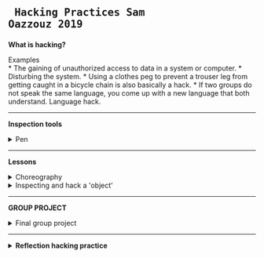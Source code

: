 ## <pre>                         Hacking Practices Sam Oazzouz 2019</pre>



<b>What is hacking?</b> 
<summary> Examples</summary>
* The gaining of unauthorized access to data in a system or computer.
* Disturbing the system.
* Using a clothes peg to prevent a trouser leg from getting caught in a bicycle chain is also basically a hack.
* If two groups do not speak the same language, you come up with a new language that both understand. Language hack.

---

  <b>Inspection tools</b> 
  <details>
  <summary> Pen </summary>

* bestaat uit 3 losse onderdelen
* Je kan het uit elkaar halen
* Gebruiksvriendelijk
* Vrijwel iedereen gebruikt het 
* Nostalgisch
* Documenteren
* Je kunt er dingen mee vast leggen
* herkenbare vorm 
* het breekt niet als het valt
* zwaartekracht
* fijn om vast te houden
* werkt alleen met inkt
* Gemaakt van plastic en kogel van wolfraamcarbide
* je groeit er mee op

</details>

---

<b> Lessons </b>
<details>  <summary>
 Choreography
  </summary> 
  
 * A concept that is difficult to summarize, you cannot control it.
Constant struggle with past present and future.

 * An object is not so possessed by its own name that one could not find another or better therefore. 
           - Rene Magritte  

* To reduce choreography to a single definition is not to understand the most crucial of its mechanisms: to resist and reform previous conceptions of its definition.  

* There is no choreography, at least not as to be understood as a particular instance representing a universal or standard for the term.

* Choreography is the term that presides over a class of ideas: an idea is perhaps in this case a thought or suggestion as to a possible course of action. 


 </summary> </details>
 
 <details> <summary> Inspecting and hack a 'object' </summary>
  
* We inspected a flyer with my group. We took 5 flyers and hacked each one of them. We hacked the letters in different ways. At one flyer we blanked some letters out with a stift. Another flyer we cut out half of the letter so even if the letters are missing a piece the reader can still read the letters but your way of reading changed

- https://imgur.com/iH7ySqU
- https://imgur.com/0jhdz38
- https://imgur.com/N8VTAzo
- https://imgur.com/wKZsklE
- https://imgur.com/UMip6r7

* The second assignment started with a solo object inspection. I selected 2 items and inspected them. After seeing the items of my group mates, I decided that maybe we could bundle our objects and turn them into one big hack.With our objects together and the space around us we have caused 1 large chain reaction in which the objects were given a completely different meaning than what they were intended for. 1 of my 2 objects was a rope. At the start of my assignment I made the remark '' what am I supposed to do with this '', then we used the rope to cause many reactions in the classroom. By connecting everything together, we made sure that we could open the tap remotely and draw a glass of water to ourselves. 

- https://www.youtube.com/watch?v=K2FsH6KbKxo&feature=youtu.be
- https://youtu.be/kqYyVLVOHVw
- https://www.youtube.com/watch?v=MGCqghYNRUs&feature=youtu.be
 </details>


---

<b>GROUP PROJECT</b>

<details> <summary> Final group project</summary>
  
As a group we initially discussed a lot about what hacking is. Everyone had their own vision, so it became clear to all of us how broad hacking is. We met on a daily basis and discussed various ideas. As a starting point we have tried to limit ourselves by working with '' daily movements '' from which we started to record our own daily movements such as making coffee, getting dressed, pressing on the light. During our meetings we also immediately did research into existing 'hacks'. We discovered that many of our ideas existed such as an energy-generating playground, energy-generating dance floor or a shoe which generates energy. 

We created the Nuon Power Gym, where by generating energy by going to the fitness. You help the power company Nuon by generating energy for them, in return you get free fitness and so called: 'Energy Points' which you can get discounts on your energy bill if you get your power from Nuon. To present our hack we created a commercial.

We divided the tasks for this video so that everyone was responsible for the finishing. Nanco, Koen and I wrote the concept, the script and the voice over. Louise and Sara did the styling of the video and Lois and Yorben did the final edit.


<datails> <summary> <b> FINAL VIDEO </b>  </summary>
  
* https://www.youtube.com/embed/1ligJZKOAgc 
</details>

---

<details> <summary> <b> Reflection hacking practice </b> </summary>

I Really liked the hacking practice. Working with students from different disciplines also appeals to me. You notice that everyone has a different idea of designing and we all have other strengths that you can combine into something beautiful. I had prepared myself for a bit more digital work, which I found a bit disappointing in the beginning. As the practice progressed I noticed that the practice is mainly about providing tools to hack into something and actually understanding hacking. You can fill in how you do this with your final project. In the beginning I avoided github a bit because I didn't know how it worked. But now I secretly enjoyed working in github. I have been able to learn things from my teammates in terms of layout, something that will also help me in the future. keeping track of your completed assignments and seeing that at the end also gives a good feeling and an overview of what you have learned in recent weeks.
</details>



 

